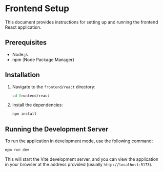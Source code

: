 # Frontend Setup

This document provides instructions for setting up and running the frontend React application.

## Prerequisites

- Node.js
- npm (Node Package Manager)

## Installation

1. Navigate to the `frontend/react` directory:
   ```bash
   cd frontend/react
   ```

2. Install the dependencies:
   ```bash
   npm install
   ```

## Running the Development Server

To run the application in development mode, use the following command:

```bash
npm run dev
```

This will start the Vite development server, and you can view the application in your browser at the address provided (usually `http://localhost:5173`).

